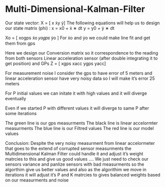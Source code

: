 # Multi-Dimensional-Kalman-Filter

Our state vector:
X = [ x ẋy ẏ]
The following equations will help us to design our state matrix (phi) :
x = x0 + ẋ ∗ dt
y = y0 + ẏ ∗ dt

Xo = [ xogps ẋo 𝑦𝑜𝑔𝑝𝑠 ẏo ]
For ẋo and ẏo we could make line fit and get them from gps


Here we design our Conversion matrix so it correspondence to the reading from both sensors
Linear acceleration sensor (after double integrating it to get position) and GPs
Z = [ xgps xacc ygps yacc]


For measurement noise I consider the gps to have error of 5 meters and linear acceleration sensor 
have very noisy data so I will make it’s error 25 meters

For P initial values we can initate it with high values and it will diverge eventually


Even if we started P with different values it will diverge to same P after some iterations

The green line is our gps measurments
The black line is linear accelormter measurments
The blue line is our Filtred values
The red line is our model values

Conclusion:
Despite the very noisy measurment from linear accelormeter that goes to the extend of corrupted 
sensor measurments the Multidimensional Kalman Filter could handle it and adjust it’s weight 
matrcies to this and give us good values …. We just need to check our sensors variance and panlize 
sensors with bad measurments so the algorthim give us better values and also as the algorithim 
we move in iterations it will adjust it’s P and K matrcies to gives balanced weights based on our 
measurments and noise
